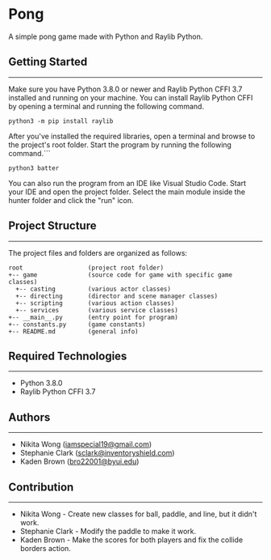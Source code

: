 # Pong
A simple pong game made with Python and Raylib Python.

## Getting Started
---
Make sure you have Python 3.8.0 or newer and Raylib Python CFFI 3.7 installed and running on your machine. You can install Raylib Python CFFI by opening a terminal and running the following command.
```
python3 -m pip install raylib
```
After you've installed the required libraries, open a terminal and browse to the project's root folder. Start the program by running the following command.```
```
python3 batter 
```
You can also run the program from an IDE like Visual Studio Code. Start your IDE and open the project folder. Select the main module inside the hunter folder and click the "run" icon.

## Project Structure
---
The project files and folders are organized as follows:
```
root                  (project root folder)
+-- game              (source code for game with specific game classes)
  +-- casting         (various actor classes)
  +-- directing       (director and scene manager classes)
  +-- scripting       (various action classes)
  +-- services        (various service classes)
+-- __main__.py       (entry point for program)
+-- constants.py      (game constants)
+-- README.md         (general info)
```

## Required Technologies
---
* Python 3.8.0
* Raylib Python CFFI 3.7

## Authors
---
* Nikita Wong (iamspecial19@gmail.com)
* Stephanie Clark (sclark@inventoryshield.com)
* Kaden Brown (bro22001@byui.edu)

## Contribution
---
* Nikita Wong - Create new classes for ball, paddle, and line, but it didn't work.
* Stephanie Clark - Modify the paddle to make it work.
* Kaden Brown - Make the scores for both players and fix the collide borders action.
